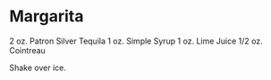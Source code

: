 # Margarita
  2 oz. Patron Silver Tequila
  1 oz. Simple Syrup
  1 oz. Lime Juice
  1/2 oz. Cointreau
  
  Shake over ice.
